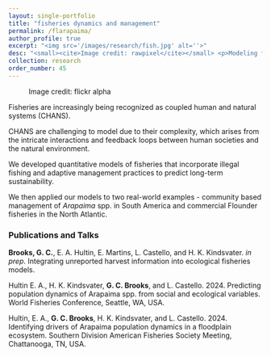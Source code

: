 ```yaml
---
layout: single-portfolio
title: "fisheries dynamics and management"
permalink: /flarapaima/
author_profile: true
excerpt: "<img src='/images/research/fish.jpg' alt=''>"
desc: "<small><cite>Image credit: rawpixel</cite></small> <p>Modeling fisheries as coupled human and natural systems to safeguard social and ecological sustainability</p>"
collection: research
order_number: 45
---
```


<figure class="align-right">
  <img src="{{ site.url }}{{ site.baseurl }}/images/research/flounder.jpg" alt="">
  <figcaption>Image credit: flickr alpha</figcaption>
</figure> 

Fisheries are increasingly being recognized as coupled human and natural systems (CHANS).

CHANS are challenging to model due to their complexity, which arises from the intricate interactions and feedback loops between human societies and the natural environment.

We developed quantitative models of fisheries that incorporate illegal fishing and adaptive management practices to predict long-term sustainability. 

We then applied our models to two real-world examples - community based management of _Arapaima_ spp. in South America and commercial Flounder fisheries in the North Atlantic.

### Publications and Talks
**Brooks, G. C.**, E. A. Hultin, E. Martins, L. Castello, and H. K. Kindsvater.  _in prep_. Integrating unreported harvest information into ecological fisheries models. 

Hultin E. A., H. K. Kindsvater, **G. C. Brooks**, and L. Castello. 2024. Predicting population dynamics of Arapaima spp. from social and ecological variables. World Fisheries Conference, Seattle, WA, USA.

Hultin, E. A., **G. C. Brooks**, H. K. Kindsvater, and L. Castello. 2024. Identifying drivers of Arapaima population dynamics in a floodplain ecosystem. Southern Division American Fisheries Society Meeting, Chattanooga, TN, USA.
